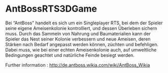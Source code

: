 # AntBossRTS3DGame
Bei “AntBoss" handelt es sich um ein Singleplayer RTS, bei dem der Spieler seine eigene Ameisenkolonie kontrolliert, und dessen Überleben sichern muss. Durch das Sammeln von Nahrung und Baumaterialien kann der Spieler das Nest seiner Kolonie verbessern und neue Ameisen, deren Stärken nach Bedarf angepasst werden können, züchten und befehligen. Dabei muss, wie bei einer echten Ameisenkolonie auch, auf umweltliche Bedingungen geachtet und natürliche Feinde besiegt werden.

Further information : http://de.antboss.wikia.com/wiki/AntBoss_Wikia
